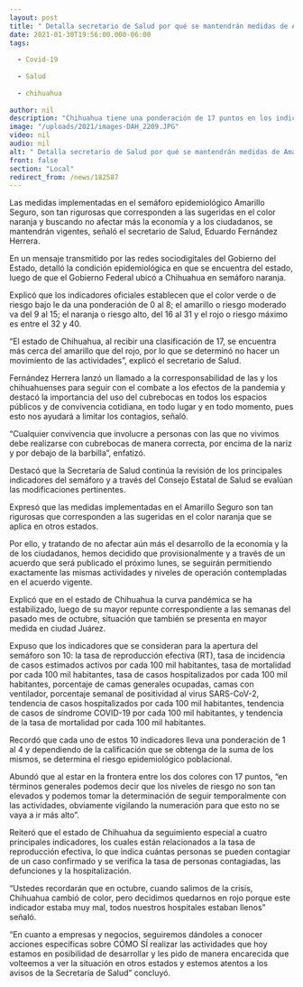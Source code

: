 ```yaml
---
layout: post
title: " Detalla secretario de Salud por qué se mantendrán medidas de Amarillo Seguro"
date: 2021-01-30T19:56:00.000-06:00
tags:
  
  - Covid-19
  
  - Salud
  
  - chihuahua
  
author: nil
description: "Chihuahua tiene una ponderación de 17 puntos en los indicadores oficiales, es decir, más cerca del amarillo que del naranja y por ello se determinó mantener el protocolo actual de vigilancia epidemiológica"
image: "/uploads/2021/images-DAH_2209.JPG"
video: nil
audio: nil
alt: " Detalla secretario de Salud por qué se mantendrán medidas de Amarillo Seguro"
front: false
section: "Local"
redirect_from: /news/182587
---
```


Las medidas implementadas en el semáforo epidemiológico Amarillo Seguro, son tan rigurosas que corresponden a las sugeridas en el color naranja y buscando no afectar más la economía y a los ciudadanos, se mantendrán vigentes, señaló el secretario de Salud, Eduardo Fernández Herrera.

En un mensaje transmitido por las redes sociodigitales del Gobierno del Estado, detalló la condición epidemiológica en que se encuentra del estado, luego de que el Gobierno Federal ubicó a Chihuahua en semáforo naranja.

Explicó que los indicadores oficiales establecen que el color verde o de riesgo bajo le da una ponderación de 0 al 8; el amarillo o riesgo moderado va del 9 al 15; el naranja o riesgo alto, del 16 al 31 y el rojo o riesgo máximo es entre el 32 y 40.

“El estado de Chihuahua, al recibir una clasificación de 17, se encuentra más cerca del amarillo que del rojo, por lo que se determinó no hacer un movimiento de las actividades”, explicó el secretario de Salud.

Fernández Herrera lanzó un llamado a la corresponsabilidad de las y los chihuahuenses para seguir con el combate a los efectos de la pandemia y destacó la importancia del uso del cubrebocas en todos los espacios públicos y de convivencia cotidiana, en todo lugar y en todo momento, pues esto nos ayudará a limitar los contagios, señaló.

“Cualquier convivencia que involucre a personas con las que no vivimos debe realizarse con cubrebocas de manera correcta, por encima de la nariz y por debajo de la barbilla”, enfatizó.

Destacó que la Secretaría de Salud continúa la revisión de los principales indicadores del semáforo y a través del Consejo Estatal de Salud se evalúan las modificaciones pertinentes.

Expresó que las medidas implementadas en el Amarillo Seguro son tan rigurosas que corresponden a las sugeridas en el color naranja que se aplica en otros estados.

Por ello, y tratando de no afectar aún más el desarrollo de la economía y la de los ciudadanos, hemos decidido que provisionalmente y a través de un acuerdo que será publicado el próximo lunes, se seguirán permitiendo exactamente las mismas actividades y niveles de operación contempladas en el acuerdo vigente.

Explicó que en el estado de Chihuahua la curva pandémica se ha estabilizado, luego de su mayor repunte correspondiente a las semanas del pasado mes de octubre, situación que también se presenta en mayor medida en ciudad Juárez.

Expuso que los indicadores que se consideran para la apertura del semáforo son 10: la tasa de reproducción efectiva (RT), tasa de incidencia de casos estimados activos por cada 100 mil habitantes, tasa de mortalidad por cada 100 mil habitantes, tasa de casos hospitalizados por cada 100 mil habitantes,  porcentaje de camas generales ocupadas, camas con ventilador, porcentaje semanal de positividad al virus SARS-CoV-2, tendencia de casos hospitalizados por cada 100 mil habitantes, tendencia de casos de síndrome COVID-19 por cada 100 mil habitantes, y tendencia de la tasa de mortalidad por cada 100 mil habitantes.

Recordó que cada uno de estos 10 indicadores lleva una ponderación de 1 al 4 y dependiendo de la calificación que se obtenga de la suma de los mismos, se determina el riesgo epidemiológico poblacional.

Abundó que al estar en la frontera entre los dos colores con 17 puntos, “en términos generales podemos decir que los niveles de riesgo no son tan elevados y podemos tomar la determinación de seguir temporalmente con las actividades, obviamente vigilando la numeración para que esto no se vaya a ir más alto”.

Reiteró que el estado de Chihuahua da seguimiento especial a cuatro principales indicadores, los cuales están relacionados a la tasa de reproducción efectiva, lo que indica cuántas personas se pueden contagiar de un caso confirmado y se verifica la tasa de personas contagiadas, las defunciones y la hospitalización.

“Ustedes recordarán que en octubre, cuando salimos de la crisis, Chihuahua cambió de color, pero decidimos quedarnos en rojo porque este indicador estaba muy mal, todos nuestros hospitales estaban llenos” señaló.

“En cuanto a empresas y negocios, seguiremos dándoles a conocer acciones específicas sobre CÓMO SÍ realizar las actividades que hoy estamos en posibilidad de desarrollar y les pido de manera encarecida que volteemos a ver la situación en otros estados y estemos atentos a los avisos de la Secretaría de Salud” concluyó. 